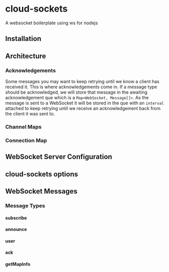 # cloud-sockets

A websocket boilerplate using ws for nodejs

## Installation

## Architecture

### Acknowledgements

Some messages you may want to keep retrying until we know a client has received it. This is where acknowledgements come in. If a message type should be acknowledged, we will store that message in the awaiting acknowledgement que which is a `Map<WebSocket, Message[]>`. As the message is sent to a WebSocket it will be stored in the que with an `interval` attached to keep retrying until we receive an acknowledgement back from the client it was sent to.

### Channel Maps

### Connection Map

## WebSocket Server Configuration

## cloud-sockets options

## WebSocket Messages

### Message Types

#### subscribe

#### announce

#### user

#### ack

#### getMapInfo


